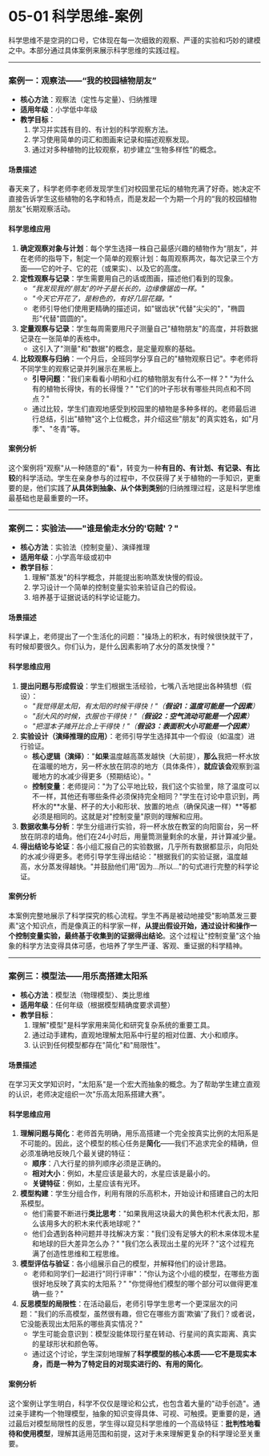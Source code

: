 # 05-01 科学思维-案例

科学思维不是空洞的口号，它体现在每一次细致的观察、严谨的实验和巧妙的建模之中。本部分通过具体案例来展示科学思维的实践过程。

---

### 案例一：观察法——“我的校园植物朋友”

- **核心方法**：观察法（定性与定量）、归纳推理
- **适用年级**：小学低中年级
- **教学目标**：
  1.  学习并实践有目的、有计划的科学观察方法。
  2.  学习使用简单的词汇和图画来记录和描述观察发现。
  3.  通过对多种植物的比较观察，初步建立“生物多样性”的概念。

#### 场景描述

春天来了，科学老师李老师发现学生们对校园里花坛的植物充满了好奇。她决定不直接告诉学生这些植物的名字和特点，而是发起一个为期一个月的“我的校园植物朋友”长期观察活动。

#### 科学思维应用

1.  **确定观察对象与计划**：每个学生选择一株自己最感兴趣的植物作为“朋友”，并在老师的指导下，制定一个简单的观察计划：每周观察两次，每次记录三个方面——它的叶子、它的花（或果实）、以及它的高度。
2.  **定性观察与记录**：学生需要用自己的话或图画，描述他们看到的现象。
    -   *“我发现我的'朋友'的叶子是长长的，边缘像锯齿一样。"*
    -   *"今天它开花了，是粉色的，有好几层花瓣。"*
    -   老师引导他们使用更精确的描述词，如"锯齿状"代替"尖尖的"，"椭圆形"代替"圆圆的"。
3.  **定量观察与记录**：学生每周需要用尺子测量自己"植物朋友"的高度，并将数据记录在一张简单的表格中。
    -   这引入了"测量"和"数据"的概念，是定量观察的基础。
4.  **比较观察与归纳**：一个月后，全班同学分享自己的"植物观察日记"。李老师将不同学生的观察记录并列展示在黑板上。
    -   **引导问题**："我们来看看小明和小红的植物朋友有什么不一样？" "为什么有的植物长得快，有的长得慢？" "它们的叶子形状有哪些共同点和不同点？"
    -   通过比较，学生们直观地感受到校园里的植物是多种多样的。老师最后进行总结，引出"植物"这个上位概念，并介绍这些"朋友"的真实姓名，如"月季"、"冬青"等。

#### 案例分析

这个案例将"观察"从一种随意的"看"，转变为一种**有目的、有计划、有记录、有比较**的科学活动。学生在亲身参与的过程中，不仅获得了关于植物的一手知识，更重要的是，他们实践了**从具体到抽象、从个体到类别**的归纳推理过程，这是科学思维最基础也是最重要的一环。

---

### 案例二：实验法——"谁是偷走水分的'窃贼'？"

- **核心方法**：实验法（控制变量）、演绎推理
- **适用年级**：小学高年级或初中
- **教学目标**：
  1.  理解"蒸发"的科学概念，并能提出影响蒸发快慢的假设。
  2.  学习设计一个简单的控制变量实验来验证自己的假设。
  3.  培养基于证据说话的科学论证能力。

#### 场景描述

科学课上，老师提出了一个生活化的问题："操场上的积水，有时候很快就干了，有时候却要很久。你们认为，是什么因素影响了水分的蒸发快慢？"

#### 科学思维应用

1.  **提出问题与形成假设**：学生们根据生活经验，七嘴八舌地提出各种猜想（假设）：
    -   *"我觉得是太阳，有太阳的时候干得快！"（**假设1：温度可能是一个因素**）*
    -   *"刮大风的时候，衣服也干得快！"（**假设2：空气流动可能是一个因素**）*
    -   *"把湿本子摊开比合上干得快！"（**假设3：表面积大小可能是一个因素**）*
2.  **实验设计（演绎推理的应用）**：老师引导学生选择其中一个假设（如温度）进行验证。
    -   **核心逻辑（演绎）**："**如果**温度越高蒸发越快（大前提），**那么**我把一杯水放在温暖的地方，另一杯水放在阴凉的地方（具体条件），**就应该会**观察到温暖地方的水减少得更多（预期结论）。"
    -   **控制变量**：老师提问："为了公平地比较，我们这个实验里，除了温度可以不一样，其他还有哪些条件必须保持完全相同？"学生在讨论中意识到，两杯水的**水量、杯子的大小和形状、放置的地点（确保风速一样）**等都必须是相同的。这就是对"控制变量"原则的理解和应用。
3.  **数据收集与分析**：学生分组进行实验，将一杯水放在教室的向阳窗台，另一杯放在阴凉的墙角。他们在24小时后，用量筒测量剩余的水量，并计算减少量。
4.  **得出结论与论证**：各小组汇报自己的实验数据，几乎所有数据都显示，向阳处的水减少得更多。老师引导学生得出结论："根据我们的实验证据，温度越高，水分蒸发得越快。"并鼓励他们用"因为...所以..."的句式进行完整的科学论证。

#### 案例分析

本案例完整地展示了科学探究的核心流程。学生不再是被动地接受"影响蒸发三要素"这个知识点，而是像真正的科学家一样，**从提出假设开始，通过设计和操作一个控制变量实验，最终基于收集到的证据得出结论**。这个过程让"控制变量"这个抽象的科学方法变得具体可感，也培养了学生严谨、客观、重证据的科学精神。

---

### 案例三：模型法——用乐高搭建太阳系

- **核心方法**：模型法（物理模型）、类比思维
- **适用年级**：任何年级（根据模型精确度要求调整）
- **教学目标**：
  1.  理解"模型"是科学家用来简化和研究复杂系统的重要工具。
  2.  通过动手建构，直观地理解太阳系中行星的相对位置、大小和顺序。
  3.  认识到任何模型都存在"简化"和"局限性"。

#### 场景描述

在学习天文学知识时，"太阳系"是一个宏大而抽象的概念。为了帮助学生建立直观的认识，老师决定组织一次"乐高太阳系搭建大赛"。

#### 科学思维应用

1.  **理解问题与简化**：老师首先明确，用乐高搭建一个完全按真实比例的太阳系是不可能的。因此，这个模型的核心任务是**简化**——我们不追求完全的精确，但必须准确地反映几个最关键的特征：
    -   **顺序**：八大行星的排列顺序必须是正确的。
    -   **相对大小**：例如，木星应该是最大的，水星应该是最小的。
    -   **关键特征**：例如，土星应该有光环。
2.  **模型构建**：学生分组合作，利用有限的乐高积木，开始设计和搭建自己的太阳系模型。
    -   他们需要不断进行**类比思考**："如果我用这块最大的黄色积木代表太阳，那么该用多大的积木来代表地球呢？"
    -   他们会遇到各种问题并寻找解决方案："我们没有足够大的积木来体现木星和地球的巨大差异怎么办？" "我们怎么表现出土星的光环？"这个过程充满了创造性思维和工程思维。
3.  **模型评估与验证**：各小组展示自己的模型，并解释他们的设计思路。
    -   老师和同学们一起进行"同行评审"："你认为这个小组的模型，在哪些方面很好地反映了真实的太阳系？" "你觉得他们模型的哪个部分可以做得更准确一些？"
4.  **反思模型的局限性**：在活动最后，老师引导学生思考一个更深层次的问题："我们的乐高模型，虽然很有趣，但它在哪些方面'欺骗'了我们？或者说，它没能表现出太阳系的哪些真实情况？"
    -   学生可能会意识到：模型没能体现行星在转动、行星间的真实距离、真实的星球形状和颜色等。
    -   通过这个讨论，学生深刻地理解了**科学模型的核心本质——它不是现实本身，而是一种为了特定目的对现实进行的、有用的简化**。

#### 案例分析

这个案例让学生明白，科学不仅仅是理论和公式，也包含着大量的"动手创造"。通过亲手建构一个物理模型，抽象的知识变得具体、可视、可触摸。更重要的是，通过最后对模型局限性的反思，学生得以窥见科学思维的一个高级特征：**批判性地看待和使用模型**，理解其适用范围和前提，这对于未来理解更复杂的科学理论至关重要。 